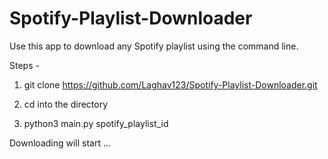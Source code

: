 # Spotify-Playlist-Downloader

Use this app to download any Spotify playlist using the command line.

Steps - 

1. git clone https://github.com/Laghav123/Spotify-Playlist-Downloader.git

2. cd into the directory

3. python3 main.py spotify_playlist_id

Downloading will start ...

